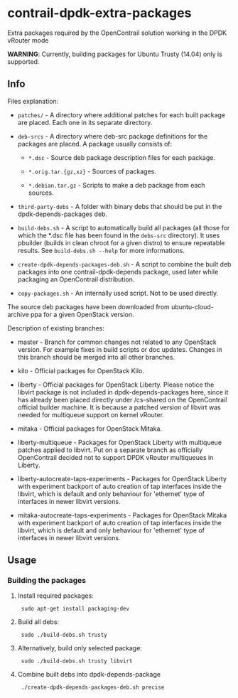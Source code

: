 # contrail-dpdk-extra-packages

Extra packages required by the OpenContrail solution working in the DPDK
vRouter mode

__WARNING__: Currently, building packages for Ubuntu Trusty (14.04) only is
supported.

## Info

Files explanation:

* `patches/` - A directory where additional patches for each built package are
  placed. Each one in its separate directory.

* `deb-srcs` - A directory where deb-src package definitions for the packages
  are placed. A package usually consists of:

  * `*.dsc` - Source deb package description files for each package.

  * `*.orig.tar.{gz,xz}` - Sources of packages.

  * `*.debian.tar.gz` - Scripts to make a deb package from each sources.

* `third-party-debs` - A folder with binary debs that should be put in the
  dpdk-depends-packages deb.

* `build-debs.sh` - A script to automatically build all packages (all those
  for which the \*.dsc file has been found in the `debs-src` directory). It
  uses pbuilder (builds in clean chroot for a given distro) to ensure
  repeatable results. See `build-debs.sh --help` for more informations.

* `create-dpdk-depends-packages-deb.sh` - A script to combine the built deb
  packages into one contrail-dpdk-depends package, used later while packaging
  an OpenContrail distribution.

* `copy-packages.sh` - An internally used script. Not to be used directly.

The source deb packages have been downloaded from ubuntu-cloud-archive ppa for
a given OpenStack version.

Description of existing branches:

* master - Branch for common changes not related to any OpenStack version. For
  example fixes in build scripts or doc updates. Changes in this branch should
  be merged into all other branches.

* kilo - Official packages for OpenStack Kilo.

* liberty - Official packages for OpenStack Liberty. Please notice the libvirt
  package is not included in dpdk-depends-packages here, since it has already
  been placed directly under /cs-shared on the OpenContrail official builder
  machine. It is because a patched version of libvirt was needed for multiqueue
  support on kernel vRouter.

* mitaka - Official packages for OpenStack Mitaka.

* liberty-multiqueue - Packages for OpenStack Liberty with multiqueue patches
  applied to libvirt. Put on a separate branch as officially OpenContrail
  decided not to support DPDK vRouter multiqueues in Liberty.

* liberty-autocreate-taps-experiments - Packages for OpenStack Liberty with
  experiment backport of auto creation of tap interfaces inside the libvirt,
  which is default and only behaviour for 'ethernet' type of interfaces in
  newer libvirt versions.

* mitaka-autocreate-taps-experiments - Packages for OpenStack Mitaka with
  experiment backport of auto creation of tap interfaces inside the libvirt,
  which is default and only behaviour for 'ethernet' type of interfaces in
  newer libvirt versions.

## Usage

### Building the packages

1. Install required packages:

        sudo apt-get install packaging-dev

1. Build all debs:

        sudo ./build-debs.sh trusty

1. Alternatively, build only selected package:

        sudo ./build-debs.sh trusty libvirt

1. Combine built debs into dpdk-depends-package

        ./create-dpdk-depends-packages-deb.sh precise
